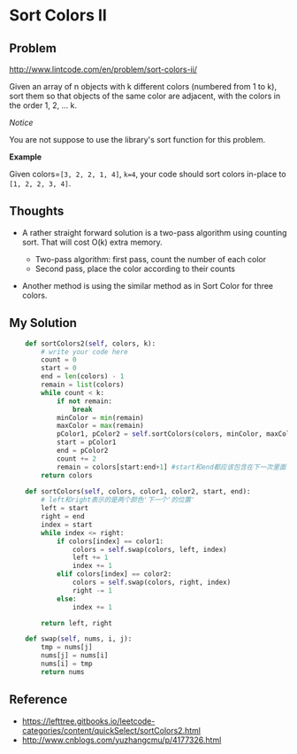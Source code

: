 # Sort Colors II

## Problem

http://www.lintcode.com/en/problem/sort-colors-ii/

Given an array of n objects with k different colors (numbered from 1 to k), sort them so that objects of the same color are adjacent, with the colors in the order 1, 2, ... k.

*Notice*

You are not suppose to use the library's sort function for this problem.

**Example**

Given colors=```[3, 2, 2, 1, 4]```, ```k=4```, your code should sort colors in-place to ```[1, 2, 2, 3, 4]```.

## Thoughts

- A rather straight forward solution is a two-pass algorithm using counting sort. That will cost O(k) extra memory.
  - Two-pass algorithm: first pass, count the number of each color
  - Second pass, place the color according to their counts

- Another method is using the similar method as in Sort Color for three colors.  

## My Solution

```python
    def sortColors2(self, colors, k):
        # write your code here
        count = 0
        start = 0
        end = len(colors) - 1
        remain = list(colors)
        while count < k:
            if not remain:
                break
            minColor = min(remain)
            maxColor = max(remain)
            pColor1, pColor2 = self.sortColors(colors, minColor, maxColor, start, end)
            start = pColor1
            end = pColor2
            count += 2
            remain = colors[start:end+1] #start和end都应该包含在下一次里面
        return colors
    
    def sortColors(self, colors, color1, color2, start, end):
        # left和right表示的是两个颜色'下一个'的位置'
        left = start
        right = end
        index = start
        while index <= right:
            if colors[index] == color1:
                colors = self.swap(colors, left, index)
                left += 1
                index += 1
            elif colors[index] == color2:
                colors = self.swap(colors, right, index)
                right -= 1
            else:
                index += 1

        return left, right

    def swap(self, nums, i, j):
        tmp = nums[j]
        nums[j] = nums[i]
        nums[i] = tmp
        return nums
```

## Reference

- https://lefttree.gitbooks.io/leetcode-categories/content/quickSelect/sortColors2.html
- http://www.cnblogs.com/yuzhangcmu/p/4177326.html

